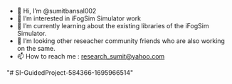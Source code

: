 - 👋 Hi, I’m @sumitbansal002
- 👀 I’m interested in iFogSim Simulator work
- 🌱 I’m currently learning about the existing libraries of the iFogSim Simulator. 
- 💞️ I’m looking other reseacher community friends who are also working on the same. 
- 📫 How to reach me : research_sumit@yahoo.com

<!---
sumitbansal002/sumitbansal002 is a ✨ special ✨ repository because its `README.md` (this file) appears on your GitHub profile.
You can click the Preview link to take a look at your changes.
--->
"# SI-GuidedProject-584366-1695966514" 
